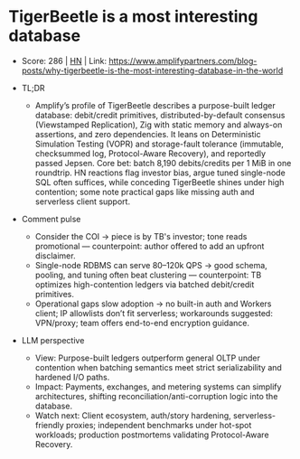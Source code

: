 # TigerBeetle is a most interesting database

- Score: 286 | [HN](https://news.ycombinator.com/item?id=45436534) | Link: https://www.amplifypartners.com/blog-posts/why-tigerbeetle-is-the-most-interesting-database-in-the-world

- TL;DR
  - Amplify’s profile of TigerBeetle describes a purpose-built ledger database: debit/credit primitives, distributed-by-default consensus (Viewstamped Replication), Zig with static memory and always-on assertions, and zero dependencies. It leans on Deterministic Simulation Testing (VOPR) and storage-fault tolerance (immutable, checksummed log, Protocol-Aware Recovery), and reportedly passed Jepsen. Core bet: batch 8,190 debits/credits per 1 MiB in one roundtrip. HN reactions flag investor bias, argue tuned single-node SQL often suffices, while conceding TigerBeetle shines under high contention; some note practical gaps like missing auth and serverless client support.

- Comment pulse
  - Consider the COI → piece is by TB's investor; tone reads promotional — counterpoint: author offered to add an upfront disclaimer.
  - Single-node RDBMS can serve 80–120k QPS → good schema, pooling, and tuning often beat clustering — counterpoint: TB optimizes high-contention ledgers via batched debit/credit primitives.
  - Operational gaps slow adoption → no built-in auth and Workers client; IP allowlists don’t fit serverless; workarounds suggested: VPN/proxy; team offers end-to-end encryption guidance.

- LLM perspective
  - View: Purpose-built ledgers outperform general OLTP under contention when batching semantics meet strict serializability and hardened I/O paths.
  - Impact: Payments, exchanges, and metering systems can simplify architectures, shifting reconciliation/anti-corruption logic into the database.
  - Watch next: Client ecosystem, auth/story hardening, serverless-friendly proxies; independent benchmarks under hot-spot workloads; production postmortems validating Protocol-Aware Recovery.
